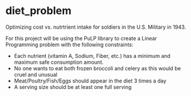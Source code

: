 # diet_problem
Optimizing cost vs. nutrtrient intake for soldiers in the U.S. Military in 1943. 

For this project will be using the PuLP library to create a Linear Programming problem with the following constraints:

- Each nutrient (vitamin A, Sodium, Fiber, etc.) has a minimum and maximum safe consumption amount.
- No one wants to eat both frozen broccoli and celery as this would be cruel and unusual
- Meat/Poultry/Fish/Eggs should appear in the diet 3 times a day
- A serving size should be at least one full serving
